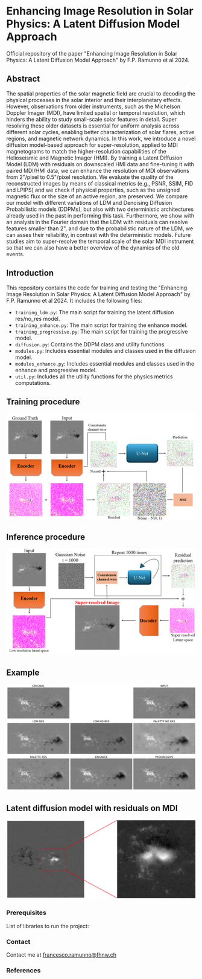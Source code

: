 # Enhancing Image Resolution in Solar Physics: A Latent Diffusion Model Approach
Official repository of the paper "Enhancing Image Resolution in Solar Physics: A Latent Diffusion Model Approach" by F.P. Ramunno et al 2024.

## Abstract
The spatial properties of the solar magnetic field are crucial to decoding the physical processes in the solar interior and their interplanetary effects. However, observations from older instruments, such as the Michelson Doppler Imager (MDI), have limited spatial or temporal resolution, which hinders the ability to study small-scale solar features in detail. Super resolving these older datasets is essential for uniform analysis across different solar cycles, enabling better characterization of solar flares, active regions, and magnetic network dynamics. In this work, we introduce a novel diffusion model-based approach for super-resolution, applied to MDI magnetograms to match the higher-resolution capabilities of the Helioseismic and Magnetic Imager (HMI). By training a Latent Diffusion Model (LDM) with residuals on downscaled HMI data and fine-tuning it with paired MDI/HMI data, we can enhance the resolution of MDI observations from 2"/pixel to 0.5"/pixel resolution. We evaluate the quality of the reconstructed images by means of classical metrics (e.g., PSNR, SSIM, FID and LPIPS) and we check if physical properties, such as the unsigned magnetic flux or the size of an active region, are preserved. We compare our model with different variations of LDM and Denoising Diffusion Probabilistic models (DDPMs), but also with two deterministic architectures already used in the past in performing this task. Furthermore, we show with an analysis in the Fourier domain that the LDM with residuals can resolve features smaller than 2", and due to the probabilistic nature of the LDM, we can asses their reliability, in contrast with the deterministic models. Future studies aim to super-resolve the temporal scale of the solar MDI instrument so that we can also have a better overview of the dynamics of the old events.

## Introduction
This repository contains the code for training and testing the "Enhancing Image Resolution in Solar Physics: A Latent Diffusion Model Approach" by F.P. Ramunno et al 2024.
It includes the following files:
- `training_ldm.py`: The main script for training the latent diffusion res/no_res model.
- `training_enhance.py`: The main script for training the enhance model.
- `training_progressive.py`: The main script for training the progressive model.
- `diffusion.py`: Contains the DDPM class and utility functions.
- `modules.py`: Includes essential modules and classes used in the diffusion model.
- `modules_enhance.py`: Includes essential modules and classes used in the enhance and progressive model.
- `util.py`: Includes all the utility functions for the physics metrics computations.

## Training procedure
![](https://github.com/fpramunno/ldm_superresolution/blob/main/algo_training.png)

## Inference procedure
![](https://github.com/fpramunno/ldm_superresolution/blob/main/algo_inference.png)

## Example
![](https://github.com/fpramunno/ldm_superresolution/blob/main/example.png)

## Latent diffusion model with residuals on MDI
![](https://github.com/fpramunno/ldm_superresolution/blob/main/ldm_crop_zoomed.png)

### Prerequisites
List of libraries to run the project:

### Contact
Contact me at francesco.ramunno@fhnw.ch

### References
